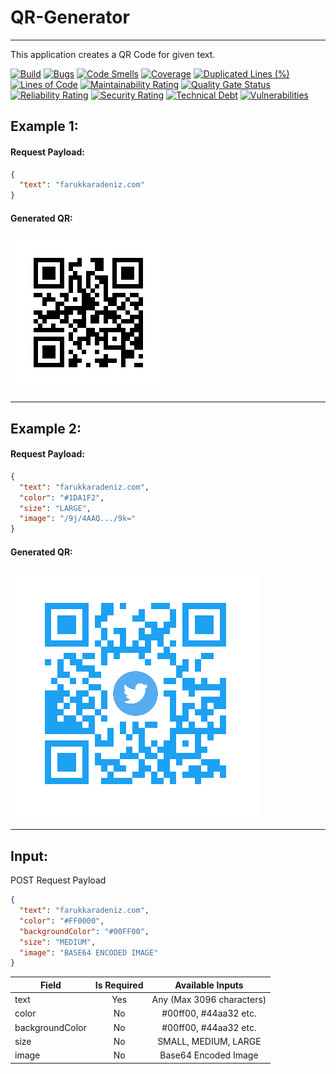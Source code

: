 # QR-Generator

---

This application creates a QR Code for given text.

[![Build](https://github.com/FarukKaradeniz/qr-generator/actions/workflows/maven.yml/badge.svg)](https://github.com/FarukKaradeniz/qr-generator/actions/workflows/maven.yml)
[![Bugs](https://sonarcloud.io/api/project_badges/measure?project=FarukKaradeniz_qr-generator&metric=bugs)](https://sonarcloud.io/dashboard?id=FarukKaradeniz_qr-generator)
[![Code Smells](https://sonarcloud.io/api/project_badges/measure?project=FarukKaradeniz_qr-generator&metric=code_smells)](https://sonarcloud.io/dashboard?id=FarukKaradeniz_qr-generator)
[![Coverage](https://sonarcloud.io/api/project_badges/measure?project=FarukKaradeniz_qr-generator&metric=coverage)](https://sonarcloud.io/dashboard?id=FarukKaradeniz_qr-generator)
[![Duplicated Lines (%)](https://sonarcloud.io/api/project_badges/measure?project=FarukKaradeniz_qr-generator&metric=duplicated_lines_density)](https://sonarcloud.io/dashboard?id=FarukKaradeniz_qr-generator)
[![Lines of Code](https://sonarcloud.io/api/project_badges/measure?project=FarukKaradeniz_qr-generator&metric=ncloc)](https://sonarcloud.io/dashboard?id=FarukKaradeniz_qr-generator)
[![Maintainability Rating](https://sonarcloud.io/api/project_badges/measure?project=FarukKaradeniz_qr-generator&metric=sqale_rating)](https://sonarcloud.io/dashboard?id=FarukKaradeniz_qr-generator)
[![Quality Gate Status](https://sonarcloud.io/api/project_badges/measure?project=FarukKaradeniz_qr-generator&metric=alert_status)](https://sonarcloud.io/dashboard?id=FarukKaradeniz_qr-generator)
[![Reliability Rating](https://sonarcloud.io/api/project_badges/measure?project=FarukKaradeniz_qr-generator&metric=reliability_rating)](https://sonarcloud.io/dashboard?id=FarukKaradeniz_qr-generator)
[![Security Rating](https://sonarcloud.io/api/project_badges/measure?project=FarukKaradeniz_qr-generator&metric=security_rating)](https://sonarcloud.io/dashboard?id=FarukKaradeniz_qr-generator)
[![Technical Debt](https://sonarcloud.io/api/project_badges/measure?project=FarukKaradeniz_qr-generator&metric=sqale_index)](https://sonarcloud.io/dashboard?id=FarukKaradeniz_qr-generator)
[![Vulnerabilities](https://sonarcloud.io/api/project_badges/measure?project=FarukKaradeniz_qr-generator&metric=vulnerabilities)](https://sonarcloud.io/dashboard?id=FarukKaradeniz_qr-generator)

## Example 1:

#### Request Payload:

```json
{
  "text": "farukkaradeniz.com"
}
```

#### Generated QR:

![QR Code](https://github.com/FarukKaradeniz/common-repository/raw/master/pictures/qr-text-farukkaradeniz.com.png)

---

## Example 2:

#### Request Payload:

```json
{
  "text": "farukkaradeniz.com",
  "color": "#1DA1F2",
  "size": "LARGE",
  "image": "/9j/4AAQ.../9k="
}

```

#### Generated QR:

![QR Code](https://github.com/FarukKaradeniz/common-repository/raw/master/pictures/qr-twitter-logo.png)

---

## Input:

POST Request Payload

```json
{
  "text": "farukkaradeniz.com",
  "color": "#FF0000",
  "backgroundColor": "#00FF00",
  "size": "MEDIUM",
  "image": "BASE64 ENCODED IMAGE"
}
```

| **Field**        | **Is Required**    |    **Available Inputs**    |
|-----------------	|:---------------:	|:-------------------------:	|
| text                |       Yes        | Any (Max 3096 characters)    |
| color            |        No        |   #00ff00, #44aa32 etc.    |
| backgroundColor    |        No        |   #00ff00, #44aa32 etc.    |
| size                |        No        |    SMALL, MEDIUM, LARGE    |
| image            |        No        |    Base64 Encoded Image    |

